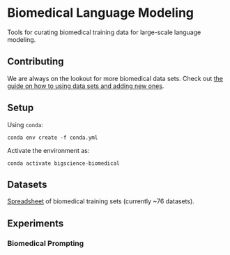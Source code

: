 # Biomedical Language Modeling

Tools for curating biomedical training data for large-scale language modeling. 

## Contributing
We are always on the lookout for more biomedical data sets. Check out [the guide on how to using data sets and adding new ones](/dataloader/README.md).

## Setup

Using `conda`:

```console
conda env create -f conda.yml
```

Activate the environment as:

```console
conda activate bigscience-biomedical
```

## Datasets

[Spreadsheet](https://docs.google.com/spreadsheets/d/1eOa9NhNmgGLByWKZ9ioKmNErq824dGA-nV5WpRWZ4a8/edit?usp=sharing) of biomedical training sets (currently ~76 datasets).

## Experiments

### Biomedical Prompting
